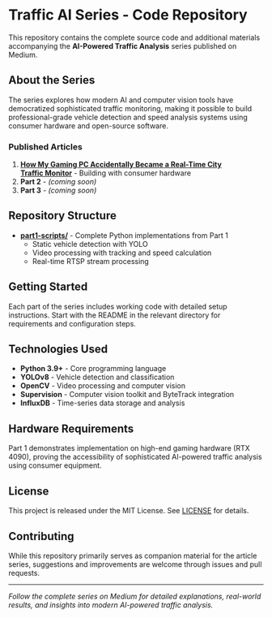 # Traffic AI Series - Code Repository

This repository contains the complete source code and additional materials accompanying the **AI-Powered Traffic Analysis** series published on Medium.

## About the Series

The series explores how modern AI and computer vision tools have democratized sophisticated traffic monitoring, making it possible to build professional-grade vehicle detection and speed analysis systems using consumer hardware and open-source software.

### Published Articles

1. **[How My Gaming PC Accidentally Became a Real-Time City Traffic Monitor](https://medium.com/@bouvrais/how-my-gaming-pc-accidentally-became-a-real-time-city-traffic-monitor-f7f439668783)** - Building with consumer hardware
2. **Part 2** - *(coming soon)*
3. **Part 3** - *(coming soon)*

## Repository Structure

- **[part1-scripts/](part1-scripts/)** - Complete Python implementations from Part 1
  - Static vehicle detection with YOLO
  - Video processing with tracking and speed calculation
  - Real-time RTSP stream processing

## Getting Started

Each part of the series includes working code with detailed setup instructions. Start with the README in the relevant directory for requirements and configuration steps.

## Technologies Used

- **Python 3.9+** - Core programming language
- **YOLOv8** - Vehicle detection and classification
- **OpenCV** - Video processing and computer vision
- **Supervision** - Computer vision toolkit and ByteTrack integration
- **InfluxDB** - Time-series data storage and analysis

## Hardware Requirements

Part 1 demonstrates implementation on high-end gaming hardware (RTX 4090), proving the accessibility of sophisticated AI-powered traffic analysis using consumer equipment.

## License

This project is released under the MIT License. See [LICENSE](LICENSE) for details.

## Contributing

While this repository primarily serves as companion material for the article series, suggestions and improvements are welcome through issues and pull requests.

---

*Follow the complete series on Medium for detailed explanations, real-world results, and insights into modern AI-powered traffic analysis.*